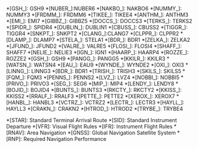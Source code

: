 *[GSH_]: GSH9
*[NUBER_]:NUBER6
*[NAKBO_]: NAKBO6
*[NUMMY_]: NUMMY3
*[FRDMM_]: FRDMM6
*[TIKEE_]: TIKEE4
*[ANTHM_]: ANTHM3
*[EMI_]: EMI7
*[GIBBZ_]: GIBBZ5
*[DOCCS_]: DOCCS3
*[TERKS_]: TERKS2
*[SPIDR_]: SPIDR4
*[DUBLIN_]: DUBLIN1
*[CBUSS_]: CBUSS2
*[TIGGR_]: TIGGR4
*[SNKPT_]: SNKPT2
*[CLANG_]:CLANG7
*[CLPPR_]: CLPPR2
*[DLAMP_]: DLAMP7
*[STELA_]: STELA1
*[BDR_]: BDR1
*[ZELKA_]: ZELKA2
*[JFUND_]: JFUND2
*[VALRE_]: VALRE5
*[FLOSI_]: FLOSI4
*[SHAFF_]: SHAFF7
*[NELIE_]: NELIE3
*[IGN_]: IGN1
*[HAARP_]: HAARP4
*[ROZZE_]: ROZZE2
*[GSH_]: GSH9
*[PANGG_]: PANGG5
*[KKILR_]: KKILR3
*[WATSN_]: WATSN4
*[EAU_]: EAU9
*[WYNDE_]: WYNDE2
*[OXI_]: OXI3
*[LINNG_]: LINNG3
*[BDR_]: BDR1
*[TRISH_]: TRISH3
*[SKILS_]: SKILS5
*[FQM_]: FQM3
*[PENNS_]: PENNS2
*[LVZ_]: LVZ4
*[NOBBI_]: NOBBI5
*[PRIVO_]: PRIVO3
*[SEG_]: SEG6
*[MIP_]: MIP4
*[LENDY_]: LENDY8
*[BOJID_]: BOJID4
*[BUNTS_]: BUNTS3
*[RKCTY_]: RKCTY2
*[KKISS_]: KKISS2
*[RRALF_]: RRALF3
*[PETTE_]: PETTE2
*[XEROX_]: XEROX7
*[HANBL_]: HANBL3
*[VCTRZ_]: VCTRZ2
*[LECTR_]: LECTR3
*[HAYLL_]: HAYLL3
*[CRAKN_]: CRAKN2
*[HTROD_]: HTROD2
*[TRYBE_]: TRYBE4




*[STAR]: Standard Terminal Arrival Route 
*[SID]: Standard Instrument Departure 
*[VFR]: Visual Flight Rules 
*[IFR]: Instrument Flight Rules 
*[RNAV]: Area Navigation 
*[GNSS]: Global Navigation Satellite System 
*[RNP]: Required Navigation Performance